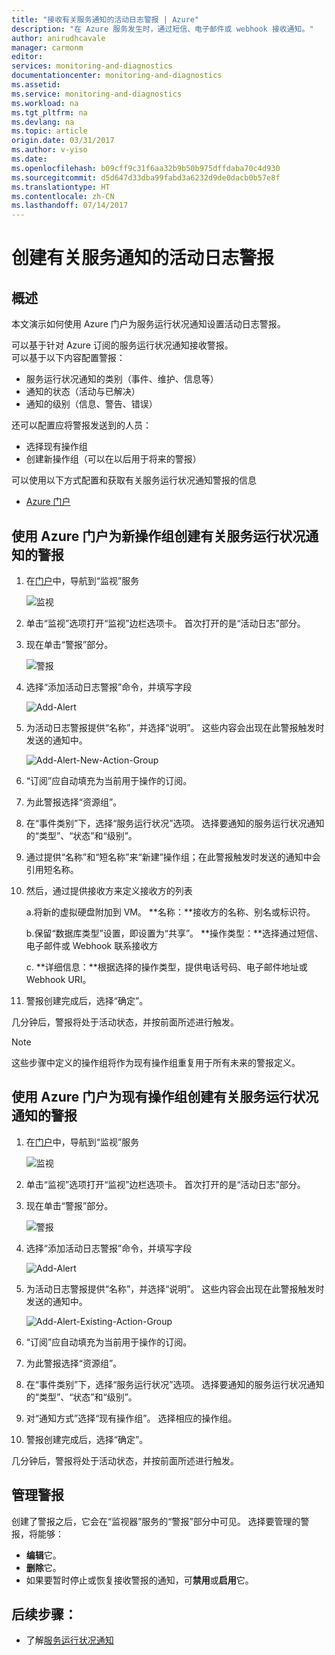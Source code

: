 ```yaml
---
title: "接收有关服务通知的活动日志警报 | Azure"
description: "在 Azure 服务发生时，通过短信、电子邮件或 webhook 接收通知。"
author: anirudhcavale
manager: carmonm
editor: 
services: monitoring-and-diagnostics
documentationcenter: monitoring-and-diagnostics
ms.assetid: 
ms.service: monitoring-and-diagnostics
ms.workload: na
ms.tgt_pltfrm: na
ms.devlang: na
ms.topic: article
origin.date: 03/31/2017
ms.author: v-yiso
ms.date: 
ms.openlocfilehash: b09cff9c31f6aa32b9b50b975dffdaba70c4d930
ms.sourcegitcommit: d5d647d33dba99fabd3a6232d9de0dacb0b57e8f
ms.translationtype: HT
ms.contentlocale: zh-CN
ms.lasthandoff: 07/14/2017
---
```

# <a name="create-activity-log-alerts-on-service-notifications"></a>创建有关服务通知的活动日志警报
## <a name="overview"></a>概述
本文演示如何使用 Azure 门户为服务运行状况通知设置活动日志警报。  

可以基于针对 Azure 订阅的服务运行状况通知接收警报。  
可以基于以下内容配置警报：
- 服务运行状况通知的类别（事件、维护、信息等）
- 通知的状态（活动与已解决）
- 通知的级别（信息、警告、错误）

还可以配置应将警报发送到的人员：
- 选择现有操作组
- 创建新操作组（可以在以后用于将来的警报）

可以使用以下方式配置和获取有关服务运行状况通知警报的信息
- [Azure 门户](./monitoring-activity-log-alerts-on-service-notifications.md)

## <a name="create-an-alert-on-a-service-health-notification-for-a-new-action-group-with-the-azure-portal"></a>使用 Azure 门户为新操作组创建有关服务运行状况通知的警报
1.  在[门户](https://portal.azure.cn)中，导航到“监视”服务

    ![监视](./media/monitoring-activity-log-alerts-on-service-notifications/home-monitor.png)

2.  单击“监视”选项打开“监视”边栏选项卡。 首次打开的是“活动日志”部分。

3.  现在单击“警报”部分。

    ![警报](./media/monitoring-activity-log-alerts-on-service-notifications/alerts-blades.png)

4.  选择“添加活动日志警报”命令，并填写字段

    ![Add-Alert](./media/monitoring-activity-log-alerts-on-service-notifications/add-activity-log-alert.png)

5.  为活动日志警报提供“名称”，并选择“说明”。 这些内容会出现在此警报触发时发送的通知中。

    ![Add-Alert-New-Action-Group](./media/monitoring-activity-log-alerts-on-service-notifications/activity-log-alert-service-notification-new-action-group.png)

6.  “订阅”应自动填充为当前用于操作的订阅。

7.  为此警报选择“资源组”。

8.  在“事件类别”下，选择“服务运行状况”选项。 选择要通知的服务运行状况通知的“类型”、“状态”和“级别”。

9.  通过提供“名称”和“短名称”来“新建”操作组；在此警报触发时发送的通知中会引用短名称。

10. 然后，通过提供接收方来定义接收方的列表

    a.将新的虚拟硬盘附加到 VM。 **名称：**接收方的名称、别名或标识符。

    b.保留“数据库类型”设置，即设置为“共享”。 **操作类型：**选择通过短信、电子邮件或 Webhook 联系接收方

    c. **详细信息：**根据选择的操作类型，提供电话号码、电子邮件地址或 Webhook URI。

11. 警报创建完成后，选择“确定”。

几分钟后，警报将处于活动状态，并按前面所述进行触发。


>[!NOTE]
>这些步骤中定义的操作组将作为现有操作组重复用于所有未来的警报定义。
>
>

## <a name="create-an-alert-on-a-service-health-notification-for-an-existing-action-group-with-the-azure-portal"></a>使用 Azure 门户为现有操作组创建有关服务运行状况通知的警报
1.  在[门户](https://portal.azure.cn)中，导航到“监视”服务

    ![监视](./media/monitoring-activity-log-alerts-on-service-notifications/home-monitor.png)
2.  单击“监视”选项打开“监视”边栏选项卡。 首次打开的是“活动日志”部分。

3.  现在单击“警报”部分。

    ![警报](./media/monitoring-activity-log-alerts-on-service-notifications/alerts-blades.png)
4.  选择“添加活动日志警报”命令，并填写字段

    ![Add-Alert](./media/monitoring-activity-log-alerts-on-service-notifications/add-activity-log-alert.png)
5.  为活动日志警报提供“名称”，并选择“说明”。 这些内容会出现在此警报触发时发送的通知中。

    ![Add-Alert-Existing-Action-Group](./media/monitoring-activity-log-alerts-on-service-notifications/activity-log-alert-service-notification-existing-action-group.png)
6.  “订阅”应自动填充为当前用于操作的订阅。

7.  为此警报选择“资源组”。

8.  在“事件类别”下，选择“服务运行状况”选项。 选择要通知的服务运行状况通知的“类型”、“状态”和“级别”。

9.  对“通知方式”选择“现有操作组”。 选择相应的操作组。

10. 警报创建完成后，选择“确定”。

几分钟后，警报将处于活动状态，并按前面所述进行触发。

## <a name="managing-your-alerts"></a>管理警报

创建了警报之后，它会在“监视器”服务的“警报”部分中可见。 选择要管理的警报，将能够：
* **编辑**它。
* **删除**它。
* 如果要暂时停止或恢复接收警报的通知，可**禁用**或**启用**它。

## <a name="next-steps"></a>后续步骤：
 - 了解[服务运行状况通知](./monitoring-service-notifications.md)  

